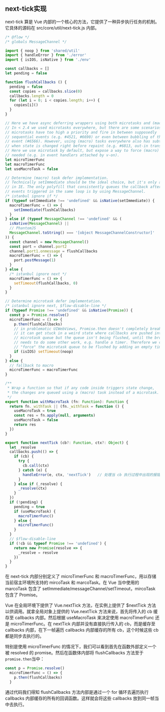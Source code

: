 ## next-tick实现

next-tick 算是 Vue 内部的一个核心的方法，它提供了一种异步执行任务的机制。它具体的源码在 src/core/util/next-tick.js 内部。

```javascript
/* @flow */
/* globals MessageChannel */

import { noop } from 'shared/util'
import { handleError } from './error'
import { isIOS, isNative } from './env'

const callbacks = []
let pending = false

function flushCallbacks () {
  pending = false
  const copies = callbacks.slice(0)
  callbacks.length = 0
  for (let i = 0; i < copies.length; i++) {
    copies[i]()
  }
}

// Here we have async deferring wrappers using both microtasks and (macro) tasks.
// In < 2.4 we used microtasks everywhere, but there are some scenarios where
// microtasks have too high a priority and fire in between supposedly
// sequential events (e.g. #4521, #6690) or even between bubbling of the same
// event (#6566). However, using (macro) tasks everywhere also has subtle problems
// when state is changed right before repaint (e.g. #6813, out-in transitions).
// Here we use microtask by default, but expose a way to force (macro) task when
// needed (e.g. in event handlers attached by v-on).
let microTimerFunc
let macroTimerFunc
let useMacroTask = false

// Determine (macro) task defer implementation.
// Technically setImmediate should be the ideal choice, but it's only available
// in IE. The only polyfill that consistently queues the callback after all DOM
// events triggered in the same loop is by using MessageChannel.
/* istanbul ignore if */
if (typeof setImmediate !== 'undefined' && isNative(setImmediate)) {
  macroTimerFunc = () => {
    setImmediate(flushCallbacks)
  }
} else if (typeof MessageChannel !== 'undefined' && (
  isNative(MessageChannel) ||
  // PhantomJS
  MessageChannel.toString() === '[object MessageChannelConstructor]'
)) {
  const channel = new MessageChannel()
  const port = channel.port2
  channel.port1.onmessage = flushCallbacks
  macroTimerFunc = () => {
    port.postMessage(1)
  }
} else {
  /* istanbul ignore next */
  macroTimerFunc = () => {
    setTimeout(flushCallbacks, 0)
  }
}

// Determine microtask defer implementation.
/* istanbul ignore next, $flow-disable-line */
if (typeof Promise !== 'undefined' && isNative(Promise)) {
  const p = Promise.resolve()
  microTimerFunc = () => {
    p.then(flushCallbacks)
    // in problematic UIWebViews, Promise.then doesn't completely break, but
    // it can get stuck in a weird state where callbacks are pushed into the
    // microtask queue but the queue isn't being flushed, until the browser
    // needs to do some other work, e.g. handle a timer. Therefore we can
    // "force" the microtask queue to be flushed by adding an empty timer.
    if (isIOS) setTimeout(noop)
  }
} else {
  // fallback to macro
  microTimerFunc = macroTimerFunc
}

/**
 * Wrap a function so that if any code inside triggers state change,
 * the changes are queued using a (macro) task instead of a microtask.
 */
export function withMacroTask (fn: Function): Function {
  return fn._withTask || (fn._withTask = function () {
    useMacroTask = true
    const res = fn.apply(null, arguments)
    useMacroTask = false
    return res
  })
}

export function nextTick (cb?: Function, ctx?: Object) {
  let _resolve
  callbacks.push(() => {
    if (cb) {
      try {
        cb.call(ctx)
      } catch (e) {
        handleError(e, ctx, 'nextTick')   // 处理当 cb 执行过程中出现的报错
      }
    } else if (_resolve) {
      _resolve(ctx)
    }
  })
  if (!pending) {
    pending = true
    if (useMacroTask) {
      macroTimerFunc()
    } else {
      microTimerFunc()
    }
  }
  // $flow-disable-line
  if (!cb && typeof Promise !== 'undefined') {
    return new Promise(resolve => {
      _resolve = resolve
    })
  }
}

```

在 next-tick 内部分别定义了 microTimerFunc 和 macroTimerFunc，用以存储当前宿主环境所支持的 mircoTask 和 marcoTask。在 Vue 当中使用的 marcoTask 包含了 setImmediate/messageChannel/setTimeout，mircoTask 包含了 Promise。

Vue 在全局环境下提供了 Vue.nextTick 方法，在实例上提供了 $nextTick 方法以供调用。就拿全局对象上提供的 Vue.nextTick 方法来说，首先将传入的 cb 缓存至 callbacks 内部。然后根据 useMacroTask 来决定使用 macroTimerFunc 还是 microTimerFunc。在 nextTick 内部并没有直接执行传入的 cb，而是缓存至 callbacks 内部，在下一帧遍历 callbacks 内部缓存的所有 cb，这个时候这些 cb 都是同步去执行的。

特别是使用 microTimerFunc 的情况下，我们可以看到首先在函数外部定义一个被 resolved 的 promise。然后在函数体内部将 flushCallbacks 方法至于`promise.then`当中：

```javascript
const p = Promise.resolve()
  microTimerFunc = () => {
    p.then(flushCallbacks)
  }
```

通过代码我们得知 flushCallbacks 方法内部是通过一个 for 循环去遍历执行 callbacks 内部缓存的所有的回调函数。这样就会将这些 callbacks 放到同一帧当中去执行。